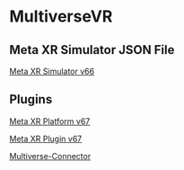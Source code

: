 # MultiverseVR

## Meta XR Simulator JSON File

[Meta XR Simulator v66](https://developer.oculus.com/downloads/package/meta-xr-simulator/66)

## Plugins

[Meta XR Platform v67](https://developer.oculus.com/downloads/package/unreal-5-platform-sdk-plugin/67.0)

[Meta XR Plugin v67](https://developer.oculus.com/downloads/package/unreal-engine-5-integration/67.0)

[Multiverse-Connector](https://github.com/Multiverse-Framework/Multiverse-UnrealEngine-Connector)
